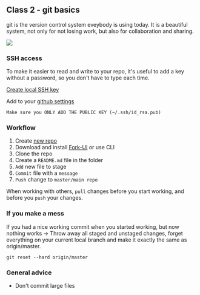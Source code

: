 ## Class 2 - git basics


git is the version control system eveybody is using today. It is a beautiful system, not only for not losing work, but also for collaboration and sharing. 


![](https://cdn-media-1.freecodecamp.org/images/1*iL2J8k4ygQlg3xriKGimbQ.png)

### SSH access
To make it easier to read and write to your repo, it's useful to add a key without a password, so you don't have to type each time.

[Create local SSH key](https://docs.github.com/en/authentication/connecting-to-github-with-ssh/checking-for-existing-ssh-keys)   


Add to your [github settings](https://github.com/settings/keys)

```
Make sure you ONLY ADD THE PUBLIC KEY (~/.ssh/id_rsa.pub)
```

### Workflow   
1. Create [new repo](https://github.com/new)
2. Download and install [Fork-UI](https://git-fork.com/) or use CLI
3. Clone the repo
4. Create a `README.md` file in the folder
5. `Add` new file to stage
6. `Commit` file with a `message`
7. `Push` change to `master/main repo`


When working with others, `pull` changes before you start working, and before you `push` your changes.


### If you make a mess
If you had a nice working commit when you started working, but now nothing works -> Throw away all staged and unstaged changes, forget everything on your current local branch and make it exactly the same as origin/master.


```
git reset --hard origin/master
```
### General advice
* Don't commit large files